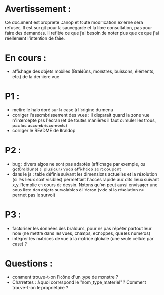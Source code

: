 Avertissement :
===============

Ce document est propriété Canop et toute modification externe sera refusée. Il est sur git pour la sauvegarde et la libre consultation, pas pour faire des demandes. Il reflète ce que j'ai besoin de noter plus que ce que j'ai réellement l'intention de faire.

En cours :
==========

* affichage des objets mobiles (Braldûns, monstres, buissons, éléments, etc.) de la dernière vue

P1 :
====

* mettre le halo doré sur la case à l'origine du menu
* corriger l'assombrissement des vues : il disparait quand la zone vue n'intercepte pas l'écran (et de toutes manières il faut cumuler les trous, pas les assombrissements)
* corriger le README de Braldop

P2 :
====

* bug : divers algos ne sont pas adaptés (affichage par exemple, ou getBralduns) si plusieurs vues affichées se recoupent
* dans le js : table définie suivant les dimensions actuelles et la résolution (si les lieux sont visibles) permettant l'accès rapide aux dits lieux suivant x,y. Remplie en cours de dessin. Notons qu'on peut aussi envisager une sous liste des objets survolables à l'écran (vide si la résolution ne permet pas le survol)

P3 :
====

* factoriser les données des bralduns, pour ne pas répéter partout leur nom (ne mettre dans les vues, champs, échoppes, que les numéros)
* intégrer les matrices de vue à la matrice globale (une seule cellule par case) ? 

Questions :
===========

* comment trouve-t-on l'icône d'un type de monstre ?
* Charrettes : à quoi correspond le "nom_type_materiel" ? Comment trouve-t-on le propriétaire ?
